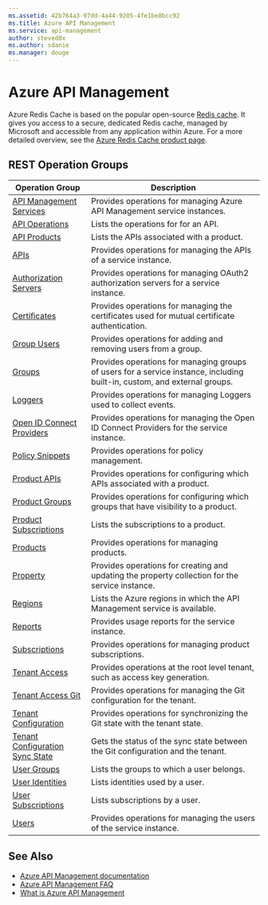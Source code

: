```yaml
---
ms.assetid: 42b764a3-97dd-4a44-9205-4fe1be8bcc92
ms.title: Azure API Management
ms.service: api-management
author: steved0x
ms.author: sdanie
ms.manager: douge
---
```



# Azure API Management

Azure Redis Cache is based on the popular open-source [Redis cache](http://redis.io). It gives you access to a secure, dedicated Redis cache, managed by Microsoft and accessible from any application within Azure. For a more detailed overview, see the [Azure Redis Cache product page](https://azure.microsoft.com/services/cache/).

## REST Operation Groups

| Operation Group                                                   | Description                                                                                                               |
|-------------------------------------------------------------------|---------------------------------------------------------------------------------------------------------------------------|
| [API Management Services](./apimanagementservices)                | Provides operations for managing Azure API Management service instances.                                                  |
| [API Operations](./apioperations)                                 | Lists the operations for for an API.                                                                                      |
| [API Products](./apiproducts)                                     | Lists the APIs associated with a product.                                                                                 |
| [APIs](./apis)                                                    | Provides operations for managing the APIs of a service instance.                                                          |
| [Authorization Servers](./authorizationservers)                   | Provides operations for managing OAuth2 authorization servers for a service instance.                                     |
| [Certificates](./certificates)                                    | Provides operations for managing the certificates used for mutual certificate authentication.                             |
| [Group Users](./groupusers)                                       | Provides operations for adding and removing users from a group.                                                           |
| [Groups](./groups)                                                | Provides operations for managing groups of users for a service instance, including built-in, custom, and external groups. |
| [Loggers](./loggers)                                              | Provides operations for managing Loggers used to collect events.                                                          |
| [Open ID Connect Providers](./openidconnectproviders)             | Provides operations for managing the Open ID Connect Providers for the service instance.                                  |
| [Policy Snippets](./policysnippets)                               | Provides operations for policy management.                                                                                |
| [Product APIs](./productapis)                                     | Provides operations for configuring which APIs associated with a product.                                                 |
| [Product Groups](./productgroups)                                 | Provides operations for configuring which groups that have visibility to a product.                                       |
| [Product Subscriptions](./productsubscriptions)                   | Lists the subscriptions to a product.                                                                                     |
| [Products](./products)                                            | Provides operations for managing products.                                                                                |
| [Property](./property)                                            | Provides operations for creating and updating the property collection for the service instance.                           |
| [Regions](./regions)                                              | Lists the Azure regions in which the API Management service is available.                                                 |
| [Reports](./reports)                                              | Provides usage reports for the service instance.                                                                          |
| [Subscriptions](./subscriptions)                                  | Provides operations for managing product subscriptions.                                                                   |
| [Tenant Access](./tenantaccess)                                   | Provides operations at the root level tenant, such as access key generation.                                              |
| [Tenant Access Git](./tenantaccessgit)                            | Provides operations for managing the Git configuration for the tenant.                                                    |
| [Tenant Configuration](./tenantconfiguration)                     | Provides operations for synchronizing the Git state with the tenant state.                                                |
| [Tenant Configuration Sync State](./tenantconfigurationsyncstate) | Gets the status of the sync state between the Git configuration and the tenant.                                           |
| [User Groups](./usergroups)                                       | Lists the groups to which a user belongs.                                                                                 |
| [User Identities](./useridentities)                               | Lists identities used by a user.                                                                                          |
| [User Subscriptions](./usersubscriptions)                         | Lists subscriptions by a user.                                                                                            |
| [Users](./users)                                                  | Provides operations for managing the users of the service instance.                                                       |

## See Also

- [Azure API Management documentation](https://azure.microsoft.com/documentation/services/api-management/)
- [Azure API Management FAQ](https://azure.microsoft.com/documentation/articles/api-management-faq/)
- [What is Azure API Management](https://azure.microsoft.com/documentation/articles/api-management-key-concepts/)

